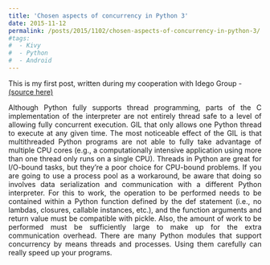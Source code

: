 ```yaml
---
title: 'Chosen aspects of concurrency in Python 3'
date: 2015-11-12
permalink: /posts/2015/1102/chosen-aspects-of-concurrency-in-python-3/
#tags:
#  - Kivy
#  - Python
#  - Android
---
```


This is my first post, written during my cooperation with Idego Group - <a href="https://idego-group.com/blog/chosen-aspects-of-concurrency-in-python-3/" target="_blank">(source here)</a><br/>
<p style="text-align:justify"> 
Although Python fully supports thread programming, parts of the C implementation of the interpreter are not entirely thread safe to a level of allowing fully concurrent execution. GIL that only allows one Python thread to execute at any given time. The most noticeable effect of the GIL is that multithreaded Python programs are not able to fully take advantage of multiple CPU cores (e.g., a computationally intensive application using more than one thread only runs on a single CPU). Threads in Python are great for I/O-bound tasks, but they’re a poor choice for CPU-bound problems.
If you are going to use a process pool as a workaround, be aware that doing so involves data serialization and communication with a different Python interpreter. For this to work, the operation to be performed needs to be contained within a Python function defined by the def statement (i.e., no lambdas, closures, callable instances, etc.), and the function arguments and return value must be compatible with pickle. Also, the amount of work to be performed must be sufficiently large to make up for the extra communication overhead. There are many Python modules that support concurrency by means threads and processes. Using them carefully can really speed up your programs.
</p>
